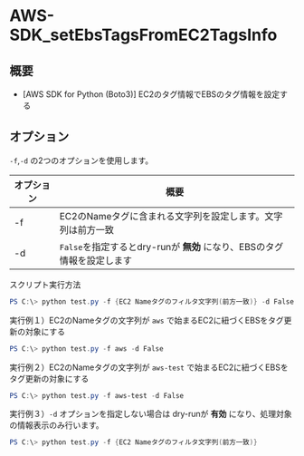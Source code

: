# AWS-SDK_setEbsTagsFromEC2TagsInfo

## 概要
- [AWS SDK for Python (Boto3)] EC2のタグ情報でEBSのタグ情報を設定する

## オプション

`-f`,`-d` の2つのオプションを使用します。

|オプション|概要|
|---|---|
|-f|EC2のNameタグに含まれる文字列を設定します。文字列は前方一致|
|-d|`False`を指定するとdry-runが **無効** になり、EBSのタグ情報を設定します|


スクリプト実行方法

```powershell
PS C:\> python test.py -f {EC2 Nameタグのフィルタ文字列(前方一致)} -d False
```

実行例１）EC2のNameタグの文字列が `aws` で始まるEC2に紐づくEBSをタグ更新の対象にする

```powershell
PS C:\> python test.py -f aws -d False
```

実行例２）EC2のNameタグの文字列が `aws-test` で始まるEC2に紐づくEBSをタグ更新の対象にする

```powershell
PS C:\> python test.py -f aws-test -d False
```

実行例３）`-d` オプションを指定しない場合は dry-runが **有効** になり、処理対象の情報表示のみ行います。

```powershell
PS C:\> python test.py -f {EC2 Nameタグのフィルタ文字列(前方一致)}
```

